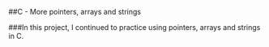 ##C - More pointers, arrays and strings

###In this project, I continued to practice using pointers, arrays and strings in C.
